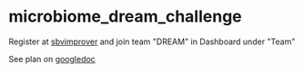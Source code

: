 # microbiome_dream_challenge

Register at [sbvimprover](https://identity.sbvimprover.com/user/register) and join team "DREAM" in Dashboard under "Team"

See plan on [googledoc](https://docs.google.com/document/d/1ybgfD1vFn4CDfJ89la4Ht9qlEUMCNtHHlqLKA2hZ0tY/edit?usp=sharing)